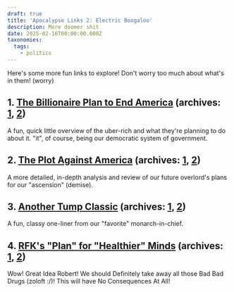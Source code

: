 ```yaml
---
draft: true
title: 'Apocalypse Links 2: Electric Boogaloo'
description: More doomer shit
date: 2025-02-16T00:00:00.000Z
taxonomies:
  tags:
    - politics
---
```


Here's some more fun links to explore! Don't worry too much about what's in them! (worry)

## 1. [The Billionaire Plan to End America](https://billionaireconspiracy.com/) (archives: [1](https://web.archive.org/web/20250215165715/https://billionaireconspiracy.com/), [2](https://archive.ph/l6lUn))

A fun, quick little overview of the uber-rich and what they're planning to do about it. "it", of course, being our democratic system of government.

## 2. [The Plot Against America](https://www.notesfromthecircus.com/p/the-plot-against-america) (archives: [1](https://web.archive.org/web/20250213193211/https://www.notesfromthecircus.com/p/the-plot-against-america), [2](https://archive.ph/bn0a8))

A more detailed, in-depth analysis and review of our future overlord's plans for our "ascension" (demise).

## 3. [Another Tump Classic](https://www.yahoo.com/news/saves-country-does-not-violate-192359019.html) (archives: [1](https://web.archive.org/web/20250216005240/https://www.yahoo.com/news/saves-country-does-not-violate-192359019.html), [2](https://archive.ph/DfhAc))

A fun, classy one-liner from our "favorite" monarch-in-chief.

## 4. [RFK's "Plan" for "Healthier" Minds](https://www.motherjones.com/politics/2025/02/kennedy-rfk-antidepressants-ssri-school-shootings/) (archives: [1](https://web.archive.org/web/20250215185722/https://www.motherjones.com/politics/2025/02/kennedy-rfk-antidepressants-ssri-school-shootings/), [2](https://archive.ph/OKxHE))

Wow! Great Idea Robert! We should Definitely take away all those Bad Bad Drugs (zoloft :/)! This will have No Consequences At All!
